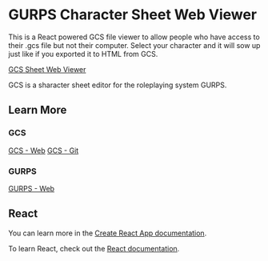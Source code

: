 # GURPS Character Sheet Web Viewer

This is a React powered GCS file viewer to allow people who have access to their .gcs file but not their computer.
Select your character and it will sow up just like if you exported it to HTML from GCS.

[GCS Sheet Web Viewer](https://tsuzumic.github.io/gcsreact/)

GCS is a sharacter sheet editor for the roleplaying system GURPS.

## Learn More

### GCS

[GCS - Web](https://gurpscharactersheet.com)
[GCS - Git](https://https://github.com/richardwilkes/gcs)

### GURPS

[GURPS - Web](http://www.sjgames.com/gurps/)

## React

You can learn more in the [Create React App documentation](https://facebook.github.io/create-react-app/docs/getting-started).

To learn React, check out the [React documentation](https://reactjs.org/).
